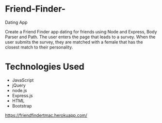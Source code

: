 # Friend-Finder-
Dating App

Create a Friend Finder app dating for friends using Node and Express, Body Parser and Path. The user enters the page that leads to a survey. When the user submits the survey, they are matched with a female that has the closest match to their personality.

<h1>Technologies Used</h1>
<ul>
<li>JavaScript</li>
<li>jQuery</li>
<li>node.js</li>
<li>Express.js</li>
<li>HTML</li>
<li>Bootstrap</li>
</ul>



https://friendfindertmac.herokuapp.com/
